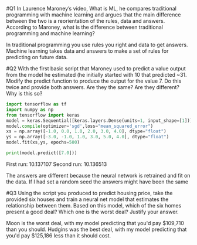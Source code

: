 #Q1 In Laurence Maroney’s video, What is ML, he compares traditional programming with machine learning and argues that the main difference between the two is a reorientation of the rules, data and answers.  According to Maroney, what is the difference between traditional programming and machine learning?

In traditional programming you use rules you right and data to get answers. Machine learning takes data and answers to make a set of rules for predicting on future data.

#Q2 With the first basic script that Maroney used to predict a value output from the model he estimated (he initially started with 10 that predicted ~31.  Modify the predict function to produce the output for the value 7.  Do this twice and provide both answers.  Are they the same? Are they different?  Why is this so?

```python
import tensorflow as tf
import numpy as np
from tensorflow import keras
model = keras.Sequential([keras.layers.Dense(units=1, input_shape=[1])])
model.compile(optimizer='sgd',loss="mean_squared_error")
xs = np.array([-1.0, 0.0, 1.0, 2.0, 3.0, 4.0], dtype="float")
ys = np.array([-3.0, -1.0, 1.0, 3.0, 5.0, 4.0], dtype="float")
model.fit(xs,ys, epochs=500)

print(model.predict([7.0]))
```
First run:  10.137107
Second run: 10.136513

The answers are different because the neural network is retrained and fit on the data. 
If I had set a random seed the answers might have been the same

#Q3 Using the script you produced to predict housing price, take the provided six houses and train a neural net model that estimates the relationship between them.  Based on this model, which of the six homes present a good deal?  Which one is the worst deal?  Justify your answer.

Moon is the worst deal, with my model predicting that you'd pay $109,710 than you should.
Hudgins was the best deal, with my model predicting that you'd pay $125,186 less than it should cost.
